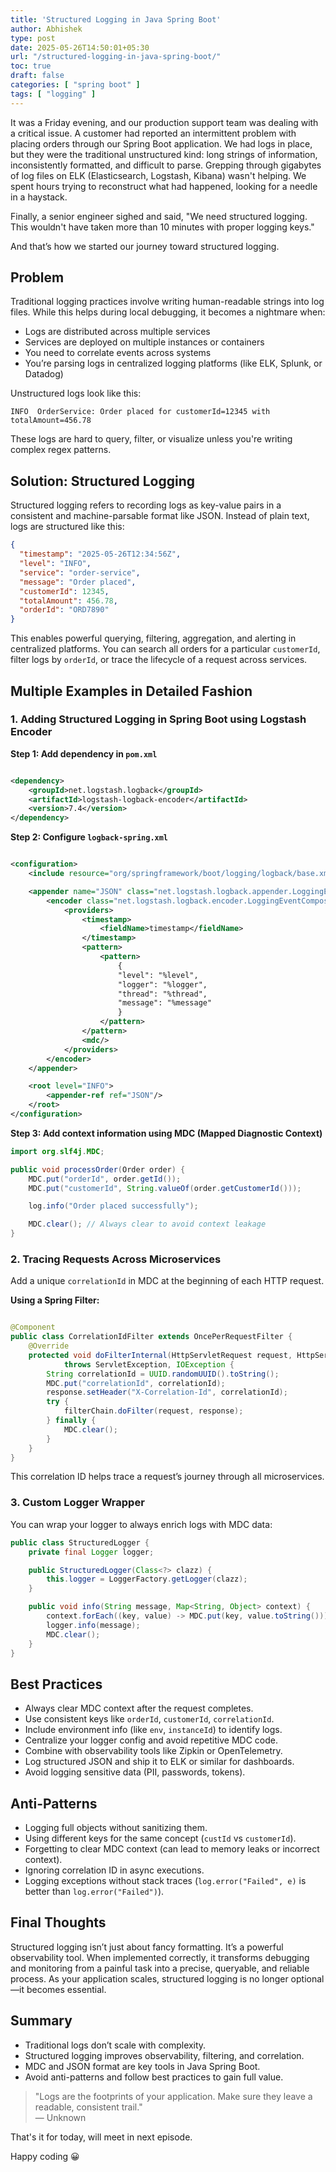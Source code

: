 ```yaml
---
title: 'Structured Logging in Java Spring Boot'
author: Abhishek
type: post
date: 2025-05-26T14:50:01+05:30
url: "/structured-logging-in-java-spring-boot/"
toc: true
draft: false
categories: [ "spring boot" ]
tags: [ "logging" ]
---
```


It was a Friday evening, and our production support team was dealing with a critical issue. A customer had reported an
intermittent problem with placing orders through our Spring Boot application. We had logs in place, but they were the
traditional unstructured kind: long strings of information, inconsistently formatted, and difficult to parse. Grepping
through gigabytes of log files on ELK (Elasticsearch, Logstash, Kibana) wasn't helping. We spent hours trying to
reconstruct what had happened, looking for a needle in a haystack.

Finally, a senior engineer sighed and said, "We need structured logging. This wouldn't have taken more than 10 minutes
with proper logging keys."

And that’s how we started our journey toward structured logging.

## Problem

Traditional logging practices involve writing human-readable strings into log files. While this helps during local
debugging, it becomes a nightmare when:

* Logs are distributed across multiple services
* Services are deployed on multiple instances or containers
* You need to correlate events across systems
* You’re parsing logs in centralized logging platforms (like ELK, Splunk, or Datadog)

Unstructured logs look like this:

```text
INFO  OrderService: Order placed for customerId=12345 with totalAmount=456.78
```

These logs are hard to query, filter, or visualize unless you're writing complex regex patterns.

## Solution: Structured Logging

Structured logging refers to recording logs as key-value pairs in a consistent and machine-parsable format like JSON.
Instead of plain text, logs are structured like this:

```json
{
  "timestamp": "2025-05-26T12:34:56Z",
  "level": "INFO",
  "service": "order-service",
  "message": "Order placed",
  "customerId": 12345,
  "totalAmount": 456.78,
  "orderId": "ORD7890"
}
```

This enables powerful querying, filtering, aggregation, and alerting in centralized platforms. You can search all orders
for a particular `customerId`, filter logs by `orderId`, or trace the lifecycle of a request across services.

## Multiple Examples in Detailed Fashion

### 1. Adding Structured Logging in Spring Boot using Logstash Encoder

**Step 1: Add dependency in `pom.xml`**

```xml

<dependency>
    <groupId>net.logstash.logback</groupId>
    <artifactId>logstash-logback-encoder</artifactId>
    <version>7.4</version>
</dependency>
```

**Step 2: Configure `logback-spring.xml`**

```xml

<configuration>
    <include resource="org/springframework/boot/logging/logback/base.xml"/>

    <appender name="JSON" class="net.logstash.logback.appender.LoggingEventCompositeJsonEncoder">
        <encoder class="net.logstash.logback.encoder.LoggingEventCompositeJsonEncoder">
            <providers>
                <timestamp>
                    <fieldName>timestamp</fieldName>
                </timestamp>
                <pattern>
                    <pattern>
                        {
                        "level": "%level",
                        "logger": "%logger",
                        "thread": "%thread",
                        "message": "%message"
                        }
                    </pattern>
                </pattern>
                <mdc/>
            </providers>
        </encoder>
    </appender>

    <root level="INFO">
        <appender-ref ref="JSON"/>
    </root>
</configuration>
```

**Step 3: Add context information using MDC (Mapped Diagnostic Context)**

```java
import org.slf4j.MDC;

public void processOrder(Order order) {
    MDC.put("orderId", order.getId());
    MDC.put("customerId", String.valueOf(order.getCustomerId()));

    log.info("Order placed successfully");

    MDC.clear(); // Always clear to avoid context leakage
}
```

### 2. Tracing Requests Across Microservices

Add a unique `correlationId` in MDC at the beginning of each HTTP request.

**Using a Spring Filter:**

```java

@Component
public class CorrelationIdFilter extends OncePerRequestFilter {
    @Override
    protected void doFilterInternal(HttpServletRequest request, HttpServletResponse response, FilterChain filterChain)
            throws ServletException, IOException {
        String correlationId = UUID.randomUUID().toString();
        MDC.put("correlationId", correlationId);
        response.setHeader("X-Correlation-Id", correlationId);
        try {
            filterChain.doFilter(request, response);
        } finally {
            MDC.clear();
        }
    }
}
```

This correlation ID helps trace a request’s journey through all microservices.

### 3. Custom Logger Wrapper

You can wrap your logger to always enrich logs with MDC data:

```java
public class StructuredLogger {
    private final Logger logger;

    public StructuredLogger(Class<?> clazz) {
        this.logger = LoggerFactory.getLogger(clazz);
    }

    public void info(String message, Map<String, Object> context) {
        context.forEach((key, value) -> MDC.put(key, value.toString()));
        logger.info(message);
        MDC.clear();
    }
}
```

## Best Practices

* Always clear MDC context after the request completes.
* Use consistent keys like `orderId`, `customerId`, `correlationId`.
* Include environment info (like `env`, `instanceId`) to identify logs.
* Centralize your logger config and avoid repetitive MDC code.
* Combine with observability tools like Zipkin or OpenTelemetry.
* Log structured JSON and ship it to ELK or similar for dashboards.
* Avoid logging sensitive data (PII, passwords, tokens).

## Anti-Patterns

* Logging full objects without sanitizing them.
* Using different keys for the same concept (`custId` vs `customerId`).
* Forgetting to clear MDC context (can lead to memory leaks or incorrect context).
* Ignoring correlation ID in async executions.
* Logging exceptions without stack traces (`log.error("Failed", e)` is better than `log.error("Failed")`).

## Final Thoughts

Structured logging isn’t just about fancy formatting. It’s a powerful observability tool. When implemented correctly, it
transforms debugging and monitoring from a painful task into a precise, queryable, and reliable process. As your
application scales, structured logging is no longer optional—it becomes essential.

## Summary

* Traditional logs don’t scale with complexity.
* Structured logging improves observability, filtering, and correlation.
* MDC and JSON format are key tools in Java Spring Boot.
* Avoid anti-patterns and follow best practices to gain full value.

> "Logs are the footprints of your application. Make sure they leave a readable, consistent trail."   
> — Unknown

That's it for today, will meet in next episode.

Happy coding :grinning:
